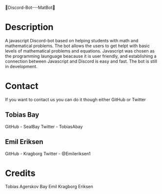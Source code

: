 🤖Discord-Bot---MatBot🤖 

# Description
A javascript Discord-bot based on helping students with math and mathematical problems. 
The bot allows the users to get helpt with basic levels of mathematical problems and equations.
Javascript was chosen as the programming launguage beacause it is user friendly, and establishing a connection between Javascript and Discord is easy and fast. 
The bot is still in development.

# Contact
If you want to contact us you can do it though either GitHub or Twitter

## Tobias Bay 
GitHub - SealBay
Twitter - TobiasAbay

## Emil Eriksen
GitHub - Kragborg
Twitter - @Emileriksen1

# Credits

Tobias Agerskov Bay 
Emil Kragborg Eriksen